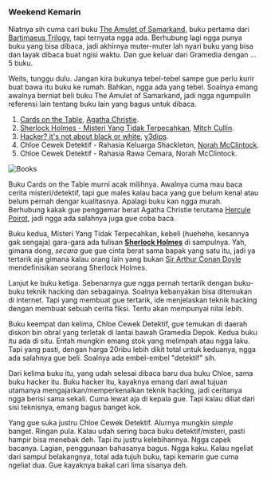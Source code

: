 ### Weekend Kemarin

Niatnya sih cuma cari buku [The Amulet of Samarkand](http://en.wikipedia.org/wiki/The_Amulet_of_Samarkand), buku pertama dari [Bartimaeus Trilogy](http://en.wikipedia.org/wiki/Bartimaeus_Trilogy), tapi ternyata ngga ada. Berhubung lagi ngga punya buku yang bisa dibaca, jadi akhirnya muter-muter lah nyari buku yang bisa dan layak dibaca buat ngisi waktu. Dan gue keluar dari Gramedia dengan ... 5 buku.

Weits, tunggu dulu. Jangan kira bukunya tebel-tebel sampe gue perlu kurir buat bawa itu buku ke rumah. Bahkan, ngga ada yang tebel. Soalnya emang awalnya berniat beli buku The Amulet of Samarkand, jadi ngga ngumpulin referensi lain tentang buku lain yang bagus untuk dibaca.

1. [Cards on the Table](http://en.wikipedia.org/wiki/Cards_on_the_Table), [Agatha Christie](http://en.wikipedia.org/wiki/Agatha_Christie).
2. [Sherlock Holmes - Misteri Yang Tidak Terpecahkan](http://www.goodreads.com/book/show/1691814.Sherlock_Holmes_Misteri_Yang_Tak_Terpecahkan), [Mitch Cullin](http://en.wikipedia.org/wiki/Mitch_Cullin).
3. [Hacker? it's not about black or white](http://y3d1ps.blogspot.com/2007/08/book-hackers-its-not-about-black-or.html), [y3dips](http://y3d1ps.blogspot.com/).
4. Chloe Cewek Detektif - Rahasia Keluarga Shackleton, [Norah McClintock](http://www.scholastic.ca/titles/norahmcclintock/).
5. Chloe Cewek Detektif - Rahasia Rawa Cemara, Norah McClintock.

![Books](http://kriwil.com/images/4.jpg "Books")

Buku Cards on the Table murni acak milihnya. Awalnya cuma mau baca cerita misteri/detektif, tapi gue males kalau baca yang gue belum kenal atau belum pernah dengar kualitasnya. Apalagi buku kan ngga murah. Berhubung kakak gue penggemar berat Agatha Christie terutama [Hercule Poirot](http://en.wikipedia.org/wiki/Hercule_Poirot), jadi ngga ada salahnya juga gue coba baca.

Buku kedua, Misteri Yang Tidak Terpecahkan, kebeli (huehehe, kesannya gak sengaja) gara-gara ada tulisan [**Sherlock Holmes**](http://en.wikipedia.org/wiki/Sherlock_Holmes) di sampulnya. Yah, gimana dong, _secara_ gue gue cinta berat sama bapak yang satu itu, jadi ya tertarik aja gimana kalau orang lain yang bukan [Sir Arthur Conan Doyle](http://en.wikipedia.org/wiki/Arthur_Conan_Doyle) mendefinisikan seorang Sherlock Holmes.

Lanjut ke buku ketiga. Sebenarnya gue ngga pernah tertarik dengan buku-buku teknik hacking dan sebagainya. Soalnya kebanyakan bisa ditemukan di internet. Tapi yang membuat gue tertarik, ide menjelaskan teknik hacking dengan membuat sebuah cerita fiksi. Tentu akan mempunyai nilai lebih.

Buku keempat dan kelima, Chloe Cewek Detektif, gue temukan di daerah diskon bin obral yang terletak di lantai bawah Gramedia Depok. Kedua buku itu ada di situ. Entah mungkin emang stok yang melimpah atau ngga laku. Tapi yang pasti, dengan harga 20ribu lebih dikit total untuk keduanya, ngga ada salahnya gue beli. Soalnya ada embel-embel "detektif" sih.

Dari kelima buku itu, yang udah selesai dibaca baru dua buku Chloe, sama buku hacker itu. Buku hacker itu, kayaknya emang dari awal tujuan utamanya mengajarkan/memperkenalkan teknik hacking, jadi ceritanya ngga berisi sama sekali. Cuma lewat aja di kepala gue. Tapi kalau diliat dari sisi teknisnya, emang bagus banget kok.

Yang gue suka justru Chloe Cewek Detektif. Alurnya mungkin _simple_ banget. Ringan pula. Kalau udah sering baca buku detektif/misteri, pasti hampir bisa menebak deh. Tapi itu justru kelebihannya. Ngga capek bacanya. Lagian, penggunaan bahasanya bagus. Ngga kaku. Kalau ngeliat dari sampul belakangnya, total ada tujuh buku, tapi kemarin gue cuma ngeliat dua. Gue kayaknya bakal cari lima sisanya deh.

<!-- {"time": "2007-10-02 07:26:48", "title": "Weekend Kemarin"} -->

